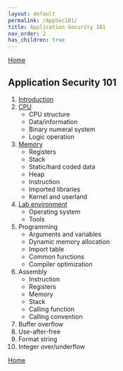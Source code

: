 ```yaml
---
layout: default
permalink: /AppSec101/
title: Application Security 101
nav_order: 2
has_children: true
---
```


[Home](https://beaujeant.github.io/)

Application Security 101
------------------------

1.  [Introduction](https://beaujeant.github.io/AppSec101/introduction/)
2.  [CPU](https://beaujeant.github.io/AppSec101/cpu/)
    * CPU structure
    * Data/information
    * Binary numeral system
    * Logic operation
3.  [Memory](https://beaujeant.github.io/AppSec101/cpu/)
    * Registers
    * Stack
    * Static/hard coded data
    * Heap
    * Instruction
    * Imported libraries
    * Kernel and userland
4.  [Lab environment](https://beaujeant.github.io/AppSec101/lab/)
    * Operating system
    * Tools
5.  Programming
    * Arguments and variables
    * Dynamic memory allocation
    * Import table
    * Common functions
    * Compiler optimization
6.  Assembly
    * Instruction
    * Registers
    * Memory
    * Stack
    * Calling function
    * Calling convention
7.  Buffer overflow
8.  Use-after-free
9.  Format string
10. Integer over/underflow

[Home](https://beaujeant.github.io/)
